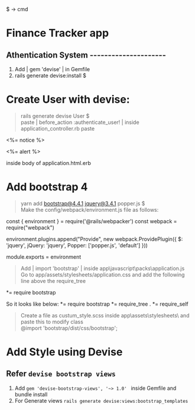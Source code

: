 $ -> cmd

# Finance Tracker app

## Athentication System ---------------------

1. Add | gem 'devise' | in Gemfile
2. rails generate devise:install $

# Create User with devise:

> rails generate devise User $  
> paste | before_action :authenticate_user! | inside application_controller.rb
> paste 
  <p class="notice"> <%= notice %> </p>
  <p class="alert"> <%= alert %> </p>
  inside body of application.html.erb

<!-- Now the signup and login page functionality automatically created -->
# Add bootstrap 4
> yarn add bootstrap@4.4.1 jquery@3.4.1 popper.js   $  
> Make the config/webpack/environment.js file as follows:

const { environment } = require('@rails/webpacker')
const webpack = require("webpack")

environment.plugins.append("Provide", new webpack.ProvidePlugin({
    $: 'jquery',
    jQuery: 'jquery',
    Popper: ['popper.js', 'default']
}))

module.exports = environment

> Add | import 'bootstrap' | inside app\javascript\packs\application.js  
> Go to app/assets/stylesheets/application.css and add the following line above the require_tree 

*= require bootstrap

So it looks like below:
*= require bootstrap
*= require_tree .
*= require_self

> Create a file as custum_style.scss inside app\assets\stylesheets\ and paste this to modify class  
@import 'bootstrap/dist/css/bootstrap';

# Add Style using Devise
## Refer `devise bootstrap views`

1. Add `gem 'devise-bootstrap-views', '~> 1.0' ` inside Gemfile and bundle install
2. For Generate views `rails generate devise:views:bootstrap_templates`